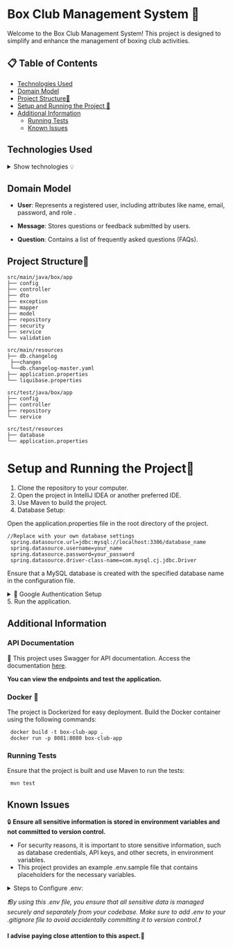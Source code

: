 # Box Club Management System 🥊
Welcome to the Box Club Management System! This project is designed to simplify and enhance the management of boxing club activities.

## 📋 Table of Contents
- [Technologies Used](#technologies-used)
- [Domain Model](#domain-model)
- [Project Structure📁](#project-structure)
- [Setup and Running the Project 🚀](#setup-and-running-the-project)
- [Additional Information](#additional-information)
  - [Running Tests](#running-tests)
  - [Known Issues](#known-issues)

## Technologies Used 

<details>
<summary>Show technologies 💡</summary>
  
- Spring Boot
- Spring Security
- Spring Web
- Spring Data JPA
- Spring Security OAuth2 (for Google Authentication)
- Maven
- Docker
-	Lombok
-	MySQL
- Redis
-	Liquibase
-	Mapstruct
- Swagger
</details>

## Domain Model
+ **User**: Represents a registered user, including attributes like name, email, password, and role .
 
+ **Message**: Stores questions or feedback submitted by users.
 
+ **Question**: Contains a list of frequently asked questions (FAQs).

## Project Structure📁
```plaintext
src/main/java/box/app
├── config
├── controller
├── dto
├── exception
├── mapper
├── model
├── repository
├── security
├── service
└── validation

src/main/resources
├── db.changelog
 ├──changes
 └──db.changelog-master.yaml
├── application.properties
└── liquibase.properties

src/test/java/box/app
├── config
├── controller
├── repository
└── service

src/test/resources
├── database
└── application.properties
```

# Setup and Running the Project🚀
1. Clone the repository to your computer.
2. Open the project in IntelliJ IDEA or another preferred IDE.
3. Use Maven to build the project.
4. Database Setup:

Open the application.properties file in the root directory of the project.
```plaintext
//Replace with your own database settings
 spring.datasource.url=jdbc:mysql://localhost:3306/database_name
 spring.datasource.username=your_name
 spring.datasource.password=your_password
 spring.datasource.driver-class-name=com.mysql.cj.jdbc.Driver
```
Ensure that a MySQL database is created with the specified database name in the configuration file.

<details>
<summary>🔑 Google Authentication Setup</summary>

**Obtain API Credentials**:
- Go to the [Google Cloud Console](https://console.cloud.google.com/).
- Create a new project or select an existing one.
- Navigate to **APIs & Services** → **Credentials**.
- Create an **OAuth 2.0 Client ID**.
- Configure the redirect URI (e.g., `http://localhost:8080/login/oauth2/code/google`).

**Edit application.properties**:
```properties
spring.security.oauth2.client.registration.google.client-id=${SPRING_SECURITY_OAUTH2_CLIENT_REGISTRATION_GOOGLE_CLIENT_ID}
spring.security.oauth2.client.registration.google.client-secret=${SPRING_SECURITY_OAUTH2_CLIENT_REGISTRATION_GOOGLE_CLIENT_SECRET}
spring.security.oauth2.client.registration.google.redirect-uri=http://localhost:8080/login/oauth2/code/google
spring.security.oauth2.client.registration.google.scope=profile, email
spring.security.oauth2.client.registration.google.client-name=Google

```
**Edit Redis Configuration:**
```plaintext
spring.data.redis.host=${REDIS_HOST}
spring.data.redis.port=${REDIS_PORT}
spring.data.redis.password=${REDIS_PASSWORD}
spring.data.redis.ssl.enabled=true
```
Ensure that a Redis database is created with the specified database name in the configuration file.
</details>
5. Run the application.

## Additional Information
### API Documentation
📖 This project uses Swagger for API documentation. Access the documentation [here](http://ec2-54-196-53-183.compute-1.amazonaws.com/swagger-ui/index.html#/
).

**You can view the endpoints and test the application.**
### Docker 🐳
The project is Dockerized for easy deployment. Build the Docker container using the following commands:
```plaintext
 docker build -t box-club-app .
 docker run -p 8081:8080 box-club-app
```
### Running Tests
Ensure that the project is built and use Maven to run the tests:
```plaintext
 mvn test
```

## Known Issues 
🔒 **Ensure all sensitive information is stored in environment variables and not committed to version control.**
- For security reasons, it is important to store sensitive information, such as database credentials, API keys, and other secrets, in environment variables.
- This project provides an example .env.sample file that contains placeholders for the necessary variables.

<details>
<summary>Steps to Configure .env:</summary>
  
1. Copy the .env-sample file to .env:
```plaintext
cp .env-sample .env
```
2. Edit the .env file to include your own configuration
</details>

*❗By using this .env file, you ensure that all sensitive data is managed securely and separately from your codebase. Make sure to add .env to your .gitignore file to avoid accidentally committing it to version control.❗*

**I advise paying close attention to this aspect.👀**
